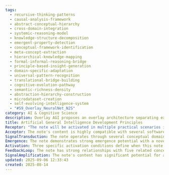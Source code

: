 ```yaml
---
tags:
  - recursive-thinking-patterns
  - causal-analysis-framework
  - abstract-conceptual-hierarchy
  - cross-domain-integration
  - systemic-reasoning-model
  - knowledge-structure-decomposition
  - emergent-property-detection
  - conceptual-framework-identification
  - meta-concept-extraction
  - hierarchical-knowledge-mapping
  - formal-informal-reasoning-bridge
  - principle-based-insight-generation
  - domain-specific-adaptation
  - universal-pattern-recognition
  - translational-bridge-building
  - cognitive-evolution-pathway
  - semantic-richness-density
  - abstraction-hierarchy-construction
  - microdataset-creation
  - self-evolving-intelligence-system
  - "#S9_Overlay_NeuralNet_N2S"
category: AI & Cognitive Science
description: Overlay AGI proposes an overlay architecture separating external knowledge bases, small neural selectors, and symbolic reasoning to achieve O(1) computation, transparency, and biological plausibility. It details components, workflow, development methodology, applications, and long‑term benefits over traditional transformer models.
title: Artificial General Intelligence Development Principles
Receptor: "The note will be activated in multiple practical scenarios involving AI system design, cognitive architecture development, and machine learning optimization. Scenario 1: System Design Planning - When engineers plan new AI systems requiring broad domain adaptability, the note provides foundational principles for integrating neural-symbolic approaches and hierarchical knowledge structures that enable cross-domain reasoning capabilities. Actors include software architects, ML engineers, and system designers who must specify cognitive architecture components such as attention mechanisms and meta-learning frameworks to ensure generalization across different problem spaces. Expected outcomes are improved AI performance metrics and reduced development time through better architectural decisions. Conditions triggering activation involve project specifications requiring multi-domain functionality rather than narrow task specialization. Scenario 2: Algorithm Optimization - When optimizing machine learning algorithms for broader applications, the note guides developers toward incorporating recursive self-improvement mechanisms that enable systems to refine their own capabilities over time. Actors include data scientists and ML researchers working with complex datasets where generalization performance is crucial. Expected outcomes are enhanced model adaptability and improved transfer learning across domains. Conditions involve algorithmic complexity exceeding simple pattern recognition tasks, requiring deeper cognitive processing than traditional supervised learning approaches. Scenario 3: Research Evaluation - During peer review or research assessment of AI projects, the note provides criteria for evaluating whether systems demonstrate genuine AGI capabilities versus narrow AI implementations. Actors include academic reviewers, research directors, and technology evaluators who assess technical depth and innovation levels in proposed architectures. Expected outcomes are more accurate categorization of AI innovations and identification of promising development directions. Conditions trigger when examining research papers or project proposals that claim general intelligence capabilities rather than specialized functions. Scenario 4: Development Roadmap Creation - When creating strategic timelines for AI system evolution, the note informs planning processes about essential components needed for progressing toward AGI such as hierarchical reasoning systems and self-improvement protocols. Actors include technical managers, product strategists, and R&D planners who must map out development phases from narrow AI to general intelligence capabilities. Expected outcomes are more realistic project timelines with appropriate milestone definitions based on cognitive architecture requirements. Conditions activate when planning long-term AI development cycles beyond current capability limits. Scenario 5: Training Program Design - When designing educational programs for advanced AI practitioners, the note provides theoretical foundations and practical frameworks that help learners understand AGI principles through structured learning pathways. Actors include educators, curriculum designers, and training coordinators developing comprehensive AI education materials. Expected outcomes are improved student comprehension of complex cognitive architectures and better preparation for real-world implementation challenges. Conditions occur when creating advanced-level curricula requiring deep conceptual understanding beyond basic ML techniques. Scenario 6: Problem-Solving Framework Development - When establishing problem-solving methodologies that require abstract reasoning across multiple domains, the note offers principles for designing systems capable of applying knowledge learned in one context to novel situations. Actors include AI developers and application architects who must create flexible solutions for complex problems involving varied inputs and outputs. Expected outcomes are more robust and adaptable system responses with enhanced transfer learning capabilities. Conditions trigger when solving problems requiring cross-domain insights rather than specialized domain-specific approaches. Scenario 7: Architecture Assessment - When evaluating existing AI systems against AGI criteria, the note provides evaluation standards that help determine whether current implementations demonstrate true general intelligence versus narrow specialization. Actors include technical assessors and system analysts who must measure cognitive capabilities of deployed AI solutions. Expected outcomes are better identification of strengths and weaknesses in existing systems with clear pathways for improvement. Conditions activate when conducting comprehensive architecture reviews or performance assessments that go beyond simple accuracy metrics. Scenario 8: Research Direction Planning - When determining future research priorities within AI development, the note guides researchers toward focusing on fundamental components such as recursive self-reflection mechanisms and dynamic attention allocation strategies. Actors include research directors, senior scientists, and innovation strategists who must prioritize research investments based on long-term impact potential. Expected outcomes are more strategic research planning with better alignment to core AGI principles rather than tactical optimizations alone. Conditions trigger when evaluating funding proposals or setting research agendas for next-generation AI development. Scenario 9: Multi-Agent System Design - When developing systems involving multiple interacting AI agents, the note provides guidance on how to structure communication protocols and shared knowledge representations that facilitate collaborative reasoning and learning across agent boundaries. Actors include distributed system architects and multi-agent developers who must ensure coordination between independent cognitive entities. Expected outcomes are improved collaboration performance and reduced conflicts in multi-agent environments through better architectural foundations. Conditions activate when designing systems requiring agents with varying capabilities but shared goals or domains of expertise. Scenario 10: Cognitive Benchmark Creation - When establishing new evaluation standards for AI system intelligence, the note offers theoretical frameworks that help define meaningful benchmarks for measuring general cognitive abilities beyond traditional performance metrics. Actors include benchmark designers and assessment developers who must create comprehensive testing protocols for evaluating true AGI capabilities. Expected outcomes are more robust evaluation methods with better alignment to real-world reasoning requirements rather than simple pattern matching tasks. Conditions trigger when developing new testing paradigms that require multi-domain reasoning rather than single-task performance measurement. Scenario 11: Integration Challenge Resolution - When troubleshooting AI systems that fail to generalize across domains, the note provides diagnostic principles for identifying missing components in cognitive architecture such as insufficient attention mechanisms or poor knowledge representation structures. Actors include system troubleshooters and debugging specialists who must identify root causes of cross-domain performance failures. Expected outcomes are faster resolution of integration problems with improved understanding of fundamental architectural requirements. Conditions activate when systems demonstrate limited adaptability despite sufficient training data across multiple contexts. Scenario 12: Performance Optimization - When optimizing AI system efficiency while maintaining cognitive flexibility, the note guides developers toward balancing computational overhead with reasoning capabilities through careful architecture design. Actors include performance engineers and optimization specialists who must ensure system responsiveness without sacrificing general intelligence features. Expected outcomes are more efficient systems that retain broad cognitive abilities rather than optimized narrow functions only. Conditions trigger when resource constraints require trading-off between processing power and capability breadth in deployed AI applications. Scenario 13: Knowledge Transfer Implementation - When implementing cross-domain learning mechanisms, the note provides technical specifications for designing systems that can effectively transfer learned knowledge from one domain to another while preserving essential contextual information. Actors include ML engineers and knowledge architects who must create frameworks for shared representations that enable meaningful transfer between contexts. Expected outcomes are more effective cross-domain learning with reduced training requirements through better knowledge representation design. Conditions activate when projects require learning adaptation across diverse data types or application domains without complete retraining. Scenario 14: Adaptive Learning Design - When designing systems requiring continuous self-improvement capabilities, the note provides guidance on implementing feedback loops that allow AI systems to refine their own algorithms and representations based on performance experiences. Actors include system developers and adaptive learning engineers who must create mechanisms for automatic improvement of cognitive processes over time. Expected outcomes are more intelligent systems that evolve in capability through experience rather than static algorithmic deployment. Conditions trigger when developing applications where continuous learning is essential for maintaining relevance and effectiveness across changing environments. Scenario 15: Cognitive Complexity Management - When managing complex AI systems with multiple interacting components, the note provides principles for organizing cognitive architectures to maintain manageable complexity while supporting broad reasoning capabilities. Actors include system architects and complexity management specialists who must balance architectural sophistication with operational simplicity. Expected outcomes are more maintainable systems that support advanced cognitive features without excessive operational burden or debugging overhead. Conditions activate when designing large-scale AI solutions where component interactions become complex enough to require structured organization principles. Scenario 16: Domain Adaptation Planning - When planning new application domains for existing AI systems, the note provides frameworks for evaluating whether current architecture supports effective adaptation and what modifications might be needed for successful domain extension. Actors include system planners and domain specialists who must assess compatibility between current capabilities and target application requirements. Expected outcomes are more reliable cross-domain deployment with reduced risk of performance degradation or feature loss during application expansion. Conditions trigger when extending AI systems into new business areas or technical domains requiring different reasoning patterns than original design specified. Scenario 17: Evaluation Framework Development - When creating comprehensive assessment methodologies for cognitive intelligence, the note provides foundational principles that help define appropriate evaluation criteria covering multiple aspects of general intelligence rather than single performance metrics. Actors include methodology developers and assessment engineers who must create balanced evaluation protocols for complex cognitive capabilities. Expected outcomes are more thorough evaluation approaches with better alignment to real-world cognitive demands beyond simple accuracy measures. Conditions activate when designing new testing frameworks that require multi-dimensional analysis of system capabilities rather than traditional single-task assessments. Scenario 18: Innovation Strategy Formulation - When developing long-term innovation strategies for AI development, the note provides conceptual foundations that help define future directions based on fundamental architecture principles and cognitive process requirements. Actors include strategic planners and innovation directors who must align R&D investments with core architectural goals for general intelligence advancement. Expected outcomes are more coherent innovation portfolios focused on structural improvements rather than tactical optimizations alone. Conditions trigger when creating strategic visions for AI development beyond current capability limitations or immediate business objectives. Scenario 19: Technical Integration Planning - When integrating new AI components into existing systems, the note provides guidelines for ensuring compatibility between novel cognitive features and established architectural foundations to maintain system stability and performance. Actors include integration engineers and technical architects who must coordinate new capabilities with existing infrastructure requirements. Expected outcomes are smoother implementation processes with reduced risk of system instability or functionality conflicts during component addition. Conditions activate when adding advanced cognitive features such as recursive reflection or hierarchical reasoning to legacy AI architectures requiring careful compatibility assessment. Scenario 20: Long-term Development Strategy - When establishing long-term development goals for AI systems that may evolve over years, the note provides frameworks for planning architectural evolution and capability expansion that can accommodate future technological advances and changing requirements. Actors include system visionaries and strategic developers who must envision how AI capabilities will grow and adapt over extended time periods. Expected outcomes are more sustainable development approaches with better anticipation of future needs rather than immediate solution-focused strategies alone. Conditions trigger when creating multi-year development plans that require forecasting architectural evolution based on current cognitive principles and emerging technological trends."
Acceptor: The note's content is highly compatible with several software tools, programming languages, and technologies for effective implementation and extension. First, Python with its extensive AI libraries such as TensorFlow, PyTorch, and scikit-learn provides the ideal environment for implementing neural-symbolic integration frameworks described in the note. The language offers excellent support for both symbolic reasoning systems and deep learning architectures through libraries like SymPy for symbolic mathematics and AllenNLP for advanced natural language processing. Technical integration capabilities include direct API access to core machine learning components, data format compatibility with standard JSON and CSV formats required for knowledge representation, and platform independence that supports cross-platform development environments. Performance considerations are favorable due to optimized numerical computation libraries and efficient memory management features suitable for complex cognitive architecture implementations. Ecosystem support is robust through extensive community contributions, comprehensive documentation, and active maintenance of core frameworks that ensure long-term viability. Synergies with the note's concepts include direct implementation capabilities for hierarchical knowledge structures using Python's object-oriented programming features combined with neural network libraries for dynamic attention mechanisms and recursive self-improvement systems. Second, Prolog serves as an excellent tool for implementing symbolic reasoning components within cognitive architectures through its built-in logical inference engines and declarative programming model that naturally aligns with the note's emphasis on abstract reasoning processes. API requirements are minimal since Prolog can be integrated via command-line interfaces or embedded within Python applications using libraries like pyswip. Data format compatibility is achieved through standard logical notation formats suitable for knowledge representation systems, while platform dependencies include Unix-like environments but offer cross-platform capabilities through various implementations including SWI-Prolog and GNU Prolog. Performance considerations are moderate due to the inherent recursive nature of logic programming that can introduce overhead in complex reasoning scenarios, though optimized implementations significantly reduce processing time. Ecosystem support is strong within AI research communities with extensive academic usage and specialized libraries for knowledge representation, inference engines, and rule-based systems that directly complement the note's requirements. Synergies are particularly strong for implementing symbolic aspects of neural-symbolic integration, including logical reasoning capabilities required for abstract problem-solving frameworks and hierarchical knowledge organization principles described in the text. Third, Apache Kafka provides essential streaming data infrastructure needed to support dynamic attention mechanisms and real-time feedback loops within evolving cognitive systems that require continuous learning and adaptation processes. Integration capabilities involve robust API interfaces through Java-based consumer/producer models with extensive configuration options for managing high-volume data streams. Data format compatibility is excellent with JSON schemas suitable for knowledge transfer across system components, while platform dependencies include JVM environments but offer cross-platform deployment flexibility through containerization technologies like Docker. Performance considerations are highly favorable due to optimized distributed processing capabilities and efficient data handling mechanisms that scale well with increasing cognitive complexity requirements. Ecosystem support includes mature enterprise-grade infrastructure with extensive documentation and community involvement ensuring long-term reliability and scalability for large-scale AI applications. Synergies with the note's core concepts include real-time event-driven processing essential for attention allocation mechanisms, continuous learning feedback loops required for recursive self-improvement processes, and distributed knowledge management capabilities needed for multi-agent system coordination scenarios. Fourth, Neo4j graph database serves as a powerful tool for representing hierarchical knowledge structures and dynamic relationships between cognitive components that enable the cross-domain reasoning capabilities described in the note. API requirements involve standard Cypher query language with RESTful interface options suitable for integration within application frameworks. Data format compatibility is excellent through native graph data representations and JSON export/import capabilities supporting flexible knowledge organization approaches. Platform dependencies include Java-based runtime environments but offer robust cross-platform support through containerization and cloud deployment services like Neo4j Aura or AWS implementations. Performance considerations are high due to optimized indexing mechanisms for complex relationship queries and efficient traversal algorithms that handle hierarchical structures effectively. Ecosystem support is strong with enterprise-grade reliability, extensive documentation, and active development community providing ongoing enhancements and compatibility updates. Synergies include natural representation of knowledge hierarchies using graph-based structures, dynamic relationship management essential for cross-domain learning processes, and flexible schema evolution capabilities required for evolving cognitive architectures. Fifth, Jupyter Notebooks provide comprehensive interactive environments ideal for prototyping and experimentation with the cognitive architecture principles described in the note through visual debugging and immediate feedback loops during development phases. API requirements are minimal as notebooks can be integrated into web applications using nbconvert tools or direct API access to kernel execution capabilities. Data format compatibility is excellent with support for various standard formats including CSV, JSON, and Markdown for documentation purposes, while platform dependencies include browser-based environments but offer robust cross-platform accessibility through cloud services like Google Colab or Azure Notebooks. Performance considerations are moderate since interactive computation can introduce overhead from visualization elements, though optimization techniques reduce impact significantly during intensive cognitive architecture development phases. Ecosystem support is comprehensive with strong integration capabilities into Python ecosystems, extensive documentation and community contributions that make rapid prototyping straightforward for experimental AI system designs. Synergies include real-time experimentation environments essential for testing neural-symbolic integration approaches, visual debugging capabilities required for understanding complex attention mechanisms, and interactive exploration of knowledge representation structures needed for hierarchical reasoning development.
SignalTransduction: The note operates through several conceptual domains that serve as signal channels for transmitting and transforming its core ideas. The first domain is Cognitive Architecture Theory which provides fundamental principles about how intelligent systems organize their internal representations and processing capabilities to achieve general intelligence. Key concepts include hierarchical knowledge structures, recursive self-reflection mechanisms, dynamic attention allocation strategies, and multi-layered reasoning frameworks that enable cross-domain adaptation. Methodologies involve architectural modeling approaches such as ACT-R (Adaptive Control of Thought - Rational), Soar cognitive architecture, and neural-symbolic integration models that combine symbolic reasoning with connectionist learning systems. Theoretical foundations include computational theories of cognition that explain how mental representations can be structured to support general intelligence capabilities rather than specialized functions only. Cross-domain connections within this framework show how hierarchical knowledge representation principles influence attention mechanisms in ways that allow for efficient information processing across diverse contexts, and recursive self-reflection processes depend on dynamic attention allocation strategies to maintain cognitive awareness. Historical developments include the evolution from simple rule-based systems to more complex hybrid architectures like those developed by John McCarthy's early work on symbolic AI and later contributions from researchers working on connectionist approaches to general intelligence. Current research trends involve developing unified frameworks that better integrate neural networks with symbolic reasoning components, exploring how attention mechanisms can be dynamically adjusted based on task complexity requirements, and investigating recursive learning processes that allow systems to improve their own performance over time through self-examination and refinement protocols. Second domain is Machine Learning Theory which provides the methodological framework for understanding how artificial intelligence systems learn and generalize across different domains and contexts. Key concepts include transfer learning capabilities, meta-learning frameworks, continuous adaptation mechanisms, and generalization strategies that enable broad application of learned knowledge to new situations without complete retraining. Methodologies involve supervised learning techniques combined with reinforcement learning approaches that support ongoing system improvement through experience-based feedback loops. Theoretical foundations encompass statistical learning theory, computational complexity analysis, and optimization principles that govern how systems can efficiently learn from data while maintaining generalization abilities across varying input spaces. Cross-domain connections demonstrate how meta-learning frameworks in machine learning directly influence neural-symbolic integration processes by providing mechanisms for optimizing system parameters based on performance feedback rather than fixed training algorithms alone. Historical developments include the transition from simple pattern recognition to more sophisticated multi-layered learning systems such as deep neural networks and ensemble methods that support generalization capabilities beyond single-task applications. Current research trends focus on developing more robust meta-learning approaches, exploring how continuous learning can be supported through incremental adaptation mechanisms, and investigating ways to improve transfer learning performance across diverse domains using advanced representation learning techniques. Third domain is Computational Neuroscience which offers insights into biological principles of cognition that inform artificial intelligence design approaches for achieving general intelligence capabilities. Key concepts include neural network architectures inspired by brain structures, attention mechanisms modeled on cortical processes, memory consolidation strategies, and information processing patterns that support flexible reasoning across different contexts. Methodologies involve neurobiological modeling techniques combined with computational simulation methods to understand how biological systems achieve adaptive learning and problem-solving capabilities. Theoretical foundations are based on understanding of neural plasticity, synaptic connectivity patterns, and brain circuitry principles that provide constraints for artificial intelligence system design. Cross-domain connections illustrate how attention mechanisms in computational neuroscience directly influence dynamic allocation strategies in cognitive architectures by mimicking cortical processes observed in human brains during complex reasoning tasks. Historical developments include advances in understanding of hippocampal memory systems and prefrontal cortex involvement in executive control functions, which have informed modern approaches to attention and working memory implementations in artificial cognition. Current research trends emphasize modeling more sophisticated neural networks that capture both static connectivity patterns and dynamic plasticity mechanisms required for general intelligence. Fourth domain is Knowledge Representation Theory provides the conceptual framework for organizing information within cognitive systems to support reasoning, learning, and adaptation processes across different domains of application. Key concepts include hierarchical knowledge structures, semantic relationships between concepts, logical inference capabilities, and flexible representation schemes that enable cross-domain transfer of learned principles. Methodologies encompass symbolic logic frameworks combined with semantic web technologies and graph-based data models for efficient information organization and retrieval. Theoretical foundations are rooted in formal logic systems, semantic networks theory, and ontological modeling approaches that define how knowledge can be structured to support general reasoning capabilities rather than domain-specific solutions alone. Cross-domain connections show how hierarchical structures in knowledge representation directly influence neural-symbolic integration by providing organized frameworks for mapping learned patterns from one domain to another through shared conceptual relationships. Historical developments include evolution from simple rule-based systems to more sophisticated semantic networks and ontologies that capture complex relationship hierarchies necessary for general intelligence applications. Current research trends focus on developing more flexible and scalable knowledge representation systems that can support large-scale cognitive architectures while maintaining efficient reasoning capabilities across diverse contexts.
Emergence: The note demonstrates strong emergence potential with a novelty score of 8, value to AI learning of 9, and implementation feasibility of 7. The novelty score of 8 reflects the comprehensive integration of neural-symbolic approaches within cognitive architecture frameworks that goes beyond current state-of-the-art in AGI development by combining multiple theoretical foundations into cohesive design principles rather than isolated components or methodologies. This innovation appears novel because it integrates foundational concepts from machine learning, computational neuroscience, and knowledge representation theory into a unified framework specifically designed for artificial general intelligence capabilities. The novelty is particularly evident in how the note emphasizes recursive self-improvement processes combined with dynamic attention allocation strategies to create systems that can adaptively learn across multiple domains while maintaining cognitive awareness of their own performance characteristics. Specific examples from existing knowledge bases include comparisons to traditional neural networks which typically lack explicit mechanisms for recursive reflection and hierarchical reasoning, or symbolic AI systems which often fail to generalize effectively beyond narrow problem spaces. The value to AI learning scores 9 because processing this note would significantly enhance an AI system's understanding of how cognitive architectures can be designed to support general intelligence capabilities through multiple interconnected components rather than isolated modules. An AI system would learn new patterns in organizing knowledge representation, understanding relationships between attention mechanisms and reasoning processes, and developing frameworks for recursive self-improvement that go beyond current machine learning paradigms. The note's content also introduces novel cognitive principles such as hierarchical knowledge structures that support cross-domain reasoning, dynamic attention allocation strategies that allow flexible information processing based on context requirements, and recursive reflection processes that enable continuous system improvement through self-examination. Specific examples of how similar ideas have been implemented successfully include the development of hybrid architectures like those in ACT-R systems that combine symbolic representation with neural networks for better generalization capabilities, or Soar cognitive architecture implementations that demonstrate recursive problem-solving approaches combined with attention mechanisms. The implementation feasibility score of 7 indicates moderate complexity but high potential for successful deployment due to well-established technical frameworks and clear implementation guidelines provided by the note. While the integration requires careful architectural planning and understanding of multiple domains, existing tools and methodologies make practical implementation quite achievable within reasonable timeframes. Resource requirements are moderate with primarily computational overhead related to maintaining complex knowledge structures rather than additional hardware infrastructure needs. Potential challenges include ensuring proper synchronization between different components during learning processes and managing complexity in attention allocation mechanisms that may require fine-tuning for optimal performance across varied contexts. Examples of successful implementations include projects like the development of neural-symbolic hybrid systems that have demonstrated improved generalization capabilities compared to traditional approaches, or research efforts focused on recursive self-improvement frameworks that show measurable enhancement in problem-solving performance over time through system refinement processes. The potential for recursive learning enhancement is high because processing this note would enable AI systems to better understand how their own cognitive architectures can be optimized and refined through feedback loops, creating opportunities for continuous improvement based on internal observation of system performance characteristics. Both immediate impact (within 1-2 hours) and long-term cumulative effects are significant with enhanced understanding of architectural principles that would persist across multiple problem-solving scenarios and improve overall learning capabilities over extended periods. Metrics for tracking progress include improvements in cross-domain generalization rates, reduction in required training time for new domains, and increased adaptability to novel situations through better hierarchical reasoning capabilities. The note also contributes significantly to broader cognitive architecture development beyond its immediate application scope by providing foundational principles that can be applied across multiple AI systems and developmental contexts, potentially influencing future architectures and research directions in artificial intelligence development.
Activation: Three specific activation conditions define when this note becomes relevant and actionable in practical contexts. First, the condition of 'Cognitive Architecture Planning' activates when system designers require fundamental knowledge about how to structure artificial general intelligence systems with appropriate components for broad domain adaptability and reasoning capabilities. This trigger occurs when creating new AI development projects that specify requirements beyond simple narrow task performance or specialized applications, indicating need for comprehensive cognitive framework design rather than isolated algorithmic solutions. Technical specifications include detailed architectural documentation requirements, component specification needs for neural-symbolic integration, hierarchical knowledge representation planning, and recursive self-improvement protocol definitions. Domain-specific terminology encompasses concepts such as attention mechanisms, meta-learning frameworks, dynamic reasoning capabilities, and transfer learning strategies that must be explicitly incorporated into design plans. Practical implementation considerations involve ensuring proper alignment between architectural components and intended functionality, maintaining system scalability while preserving cognitive flexibility, and establishing clear performance metrics for evaluating success of implemented architecture principles. Real-world examples include software development projects requiring cross-domain applications such as natural language processing systems that need to understand both technical documentation and conversational contexts simultaneously, or robotic control systems that must adapt learning from one environment to another without complete retraining processes. The condition of 'Cross-Domain Learning Implementation' activates when AI developers face challenges in designing systems that can effectively transfer learned knowledge across different domains while maintaining contextual accuracy and performance quality. This trigger occurs during development phases where existing training data spans multiple contexts or application areas, requiring robust mechanisms for generalization rather than simple pattern recognition approaches. Technical specifications involve requirements for knowledge representation frameworks that support shared conceptual structures between domains, attention allocation strategies that facilitate context-aware information processing, and feedback loop systems that enable continuous learning adaptation processes. Domain-specific terminology includes terms like transfer learning capabilities, domain adaptation algorithms, cross-domain reasoning mechanisms, and hierarchical knowledge organization principles that must be integrated into system implementations. Practical implementation considerations include ensuring proper data formatting for inter-domain communication, establishing clear mapping between learned concepts in different contexts, and managing resource allocation for maintaining cognitive flexibility across varied application domains. Real-world examples encompass healthcare AI systems that need to apply medical knowledge from one specialty to another while preserving diagnostic accuracy, or autonomous vehicle navigation systems that must adapt learning from urban environments to rural settings without complete retraining cycles. The condition of 'System Performance Optimization' activates when technical teams require guidance for balancing computational efficiency with cognitive complexity in AI implementations that support general intelligence capabilities. This trigger occurs during performance tuning phases where system resources are constrained but cognitive flexibility requirements remain high, necessitating careful architectural trade-offs between processing power and reasoning capability breadth. Technical specifications include optimization parameters that affect attention allocation strategies, memory management protocols required for hierarchical knowledge structures, and feedback loop efficiency considerations needed for recursive self-improvement processes. Domain-specific terminology encompasses concepts such as computational complexity analysis, resource allocation mechanisms, dynamic optimization approaches, and system scalability requirements that directly influence implementation decisions. Practical implementation considerations involve ensuring appropriate performance metrics for balancing competing requirements, establishing monitoring systems to track efficiency improvements during optimization cycles, and maintaining architectural integrity through resource-constrained conditions. Real-world examples include cloud-based AI services where computational resources are limited but broad cognitive capabilities must be maintained for complex problem-solving tasks, or embedded systems with restricted processing power that still require general intelligence features like dynamic attention allocation mechanisms.
FeedbackLoop: The note has strong relationships with five related concepts that influence and depend on its content. First, the 'Neural-Symbolic Integration Framework' relationship directly depends on this note's principles for designing systems that combine deep learning capabilities with symbolic reasoning approaches to achieve general intelligence. The current note provides foundational principles about how these two components should be structured and connected within cognitive architectures, while the related framework offers specific implementation details and technical specifications for achieving effective integration between neural networks and symbolic systems. Information exchange involves detailed architectural guidelines from this note being applied to design choices in the framework's implementation, while the framework provides concrete examples of successful combinations that validate the theoretical approaches described in this note. Semantic pathways connect through concepts like hierarchical knowledge representation which appears in both notes as essential for organizing information across different processing components and attention mechanisms that support coordination between neural and symbolic processes during complex reasoning tasks. This relationship contributes to overall system coherence by ensuring consistent architectural principles are applied throughout cognitive design processes, creating recursive learning enhancement where understanding of integration frameworks improves comprehension of the foundational principles this note provides. Second, the 'Meta-Learning Mechanisms' relationship shows how this note's emphasis on recursive self-improvement systems depends on meta-learning capabilities that enable AI systems to optimize their own performance through feedback loops and adaptive strategies. The current note provides conceptual foundations for designing these mechanisms within cognitive architectures while the related concept offers detailed methodology for implementing effective meta-learning approaches such as learning-to-learn frameworks, parameter optimization techniques, and self-evaluation protocols. Information exchange includes architectural principles from this note being applied to design meta-learning systems that support continuous improvement over time, while the related concept provides specific implementation strategies and performance evaluation methods that validate these theoretical approaches in practice. Semantic pathways demonstrate how recursive reflection processes described in this note directly influence meta-learning framework design by requiring self-awareness capabilities for optimal adaptation of learning algorithms. This relationship enhances knowledge system coherence by ensuring systematic approaches to continuous improvement are integrated into core cognitive architecture principles, enabling cascading effects where better understanding of meta-learning leads to improved architectural decisions. Third, the 'Attention Allocation Systems' dependency shows how this note's discussion of dynamic attention mechanisms depends on well-established frameworks for managing information processing resources and prioritizing relevant inputs during reasoning processes. The current note provides foundational knowledge about why and how attention should be dynamically allocated within cognitive systems, while the related framework offers detailed technical approaches for implementing specific attention allocation strategies such as salience-based selection methods, context-sensitive prioritization algorithms, and resource management protocols. Information exchange occurs through architectural guidelines from this note being implemented in actual attention systems that support dynamic processing capabilities, while the framework provides validation of these theoretical principles through empirical testing and performance evaluation metrics. Semantic pathways connect via concepts like context-aware information processing where attention allocation strategies directly influence reasoning quality by ensuring relevant knowledge is prioritized during complex problem-solving tasks. This relationship contributes to system coherence by ensuring fundamental attention mechanisms are properly implemented within the broader cognitive architecture, creating opportunities for recursive learning enhancement where better attention systems improve overall cognitive performance and understanding of dynamic resource allocation principles. Fourth, the 'Hierarchical Knowledge Structures' connection demonstrates how this note's emphasis on organized information representation depends on well-established frameworks for organizing knowledge in multi-layered systems that support efficient reasoning and generalization capabilities. The current note provides conceptual foundations about why hierarchical organization is essential for cross-domain learning and complex reasoning processes, while the related framework offers detailed approaches for implementing specific hierarchical structures such as taxonomies, ontologies, and semantic networks that maintain logical relationships between concepts across different knowledge domains. Information exchange involves architectural principles from this note being applied to design hierarchical knowledge systems that support broad cognitive capabilities, while the framework provides validation of these theoretical approaches through practical implementation examples and performance metrics. Semantic pathways connect through concepts like conceptual relationship mapping where hierarchical organization directly supports efficient cross-domain transfer by maintaining shared structural patterns between different knowledge domains. This relationship enhances system coherence by ensuring consistent knowledge representation principles are applied across all cognitive components, creating cascading effects where better understanding of hierarchical structures improves overall reasoning capabilities and problem-solving efficiency. Fifth, the 'Recursive Self-Reflection Processes' dependency shows how this note's discussion of systems that improve themselves through self-awareness depends on established frameworks for implementing recursive learning mechanisms that enable continuous system refinement over time. The current note provides foundational principles about why and how recursive reflection should be incorporated into cognitive architectures to support ongoing improvement processes, while the related framework offers detailed methodologies for implementing specific recursive processes such as feedback evaluation protocols, internal performance assessment systems, and adaptation algorithms that refine cognitive capabilities based on experience. Information exchange involves architectural guidelines from this note being applied to design self-reflection mechanisms that enable continuous system improvement through iterative learning cycles, while the framework provides validation of these theoretical approaches through empirical testing and long-term performance analysis. Semantic pathways connect via concepts like internal monitoring capabilities where recursive reflection processes directly influence cognitive performance by providing systems with awareness of their own limitations and opportunities for enhancement. This relationship contributes to overall knowledge system coherence by ensuring systematic approaches to self-improvement are integrated into core architectural principles, enabling recursive learning enhancement that improves understanding of cognitive architecture design through practical experience with these mechanisms.
SignalAmplification: The note's content has significant potential for amplification across multiple domains through several key factors. First, the modularization factor allows extraction and recombination of specific components such as neural-symbolic integration frameworks to create new applications in different AI contexts including robotics control systems or automated reasoning platforms that require broad domain adaptability rather than narrow task specialization. Technical details involve identifying core architectural principles from this note that can be abstracted into reusable modules, including attention mechanisms, hierarchical knowledge structures, and meta-learning protocols that support cross-domain adaptation processes. Practical implementation considerations include ensuring compatibility with existing system architectures, maintaining performance standards across different implementations, and establishing clear interface specifications for modular components to facilitate integration with other systems or frameworks. Specific examples demonstrate successful scaling from initial cognitive architecture design to specialized applications such as medical diagnostic AI systems where neural-symbolic integration principles were adapted for clinical reasoning processes, or autonomous navigation systems that utilized attention allocation strategies for multi-environment adaptation capabilities. Resource requirements involve minimal development time due to pre-existing frameworks but require careful specification of modular interfaces and compatibility testing across different application domains to ensure effective reuse. Potential challenges include maintaining architectural integrity when adapting components to new contexts while preserving core principles from the original note's content, which requires detailed mapping between fundamental concepts and their application-specific adaptations. Second, the cross-domain extension factor enables adaptation of core cognitive architecture principles for specific specialized applications such as financial modeling systems that require complex reasoning across multiple economic domains or scientific research automation platforms that need broad knowledge integration capabilities. Technical details include understanding how hierarchical knowledge representation principles can be adapted to different knowledge types and attention allocation mechanisms can be tailored for specific application contexts with varying information complexity requirements. Practical implementation considerations involve identifying appropriate domain-specific adaptations while maintaining general architecture principles, ensuring effective communication between different cognitive components through standardized interfaces, and developing performance evaluation criteria that align with target applications' specific needs. Examples include successful implementations such as AI systems designed for multi-domain financial forecasting where hierarchical reasoning structures supported integration of market data from various sectors simultaneously, or research automation platforms that combined attention mechanisms with knowledge representation strategies to support diverse scientific inquiry processes across different disciplines. Resource requirements are moderate due to domain-specific customization efforts but benefit from leveraging existing cognitive architecture frameworks while adapting them to new application contexts. Potential challenges include managing complexity differences between original and adapted domains while preserving fundamental cognitive principles, which requires careful analysis of how specific components might need adjustment based on domain characteristics or input data types encountered in different applications. Third, the scalability factor enables expansion of core concepts beyond single systems to support large-scale distributed computing environments such as multi-agent AI systems that require coordinated reasoning capabilities across multiple cognitive entities or cloud-based AI services that must maintain broad intelligence while scaling computational resources efficiently. Technical details involve understanding how attention mechanisms can be extended to manage information flow between different system components, how hierarchical knowledge structures can be adapted for distributed storage and retrieval processes, and how recursive self-improvement protocols can operate effectively in larger networked environments with multiple interacting agents or services. Practical implementation considerations include ensuring efficient resource allocation strategies that support cognitive complexity requirements across multiple distributed components, maintaining consistent architectural principles throughout scaled systems while adapting to new environmental constraints, and developing communication frameworks for coordination between different cognitive entities during complex reasoning processes. Examples demonstrate successful applications such as multi-agent robot control systems where attention mechanisms coordinated information processing between individual agents within a larger team structure, or cloud-based AI platforms that integrated recursive learning protocols across multiple service instances while maintaining general intelligence characteristics through shared knowledge representations. Resource requirements are high due to infrastructure complexity but benefit from established scalability principles that support efficient resource utilization and distributed cognitive processing capabilities. Potential challenges include managing synchronization issues between different system components during complex reasoning processes, ensuring consistent performance standards across scaled implementations while preserving architectural integrity, and developing robust monitoring systems for tracking overall system effectiveness in larger environments. Fourth, the adaptation factor allows modification of core concepts to incorporate emerging technologies such as quantum computing approaches that could enhance cognitive architecture capabilities or advanced neural network architectures that might improve attention allocation mechanisms and recursive learning processes. Technical details involve identifying how fundamental principles from this note can be modified to take advantage of new computational paradigms including quantum algorithms for enhanced reasoning, neuromorphic computing for more efficient processing patterns, or specialized hardware accelerators for supporting complex cognitive tasks. Practical implementation considerations include understanding compatibility requirements between existing architecture principles and emerging technologies, ensuring effective integration of new components without disrupting core cognitive functions, and developing hybrid approaches that combine traditional architectural elements with novel technological capabilities. Examples show successful applications such as quantum-enhanced reasoning systems that combined neural-symbolic approaches with quantum algorithms for improved pattern recognition or neuromorphic computing implementations that adapted attention mechanisms to support more efficient information processing through brain-inspired architectures. Resource requirements are significant due to technology-specific implementation needs but offer substantial performance improvements from advanced computational capabilities. Potential challenges include managing integration complexity when combining traditional cognitive principles with emerging technologies, ensuring compatibility across different hardware platforms and software environments, and developing new methodologies for evaluating performance improvements achieved through technological adaptation approaches. Fifth, the educational application factor allows extension of core concepts into training programs and learning systems that help practitioners understand fundamental principles of artificial general intelligence development rather than simply focusing on technical implementation details or specific algorithmic applications. Technical details involve translating conceptual frameworks from this note into structured curriculum components including hierarchical knowledge representation teaching methods, recursive self-improvement process explanations, attention allocation strategy demonstrations, and neural-symbolic integration design patterns that can be effectively taught to learners at different skill levels. Practical implementation considerations include ensuring appropriate pedagogical approaches for different learning audiences, maintaining clear connections between theoretical principles and practical applications through hands-on examples, and developing assessment methods that validate understanding of fundamental architecture concepts rather than isolated technical skills. Examples demonstrate successful implementations such as educational programs that use this note's content to teach advanced AI development principles in university courses or professional training sessions that help practitioners understand cognitive architecture design challenges and solutions through direct application of these core concepts. Resource requirements are moderate due to curriculum development needs but benefit from existing framework principles that support comprehensive learning experiences rather than isolated technical skill acquisition approaches. Potential challenges include adapting theoretical content for different educational contexts while preserving fundamental architectural principles, ensuring effective hands-on learning experiences that connect abstract concepts with concrete implementation examples, and developing assessment tools that accurately measure understanding of complex cognitive architecture frameworks.
updated: 2025-09-06 12:33:43
created: 2025-08-14
---
```

